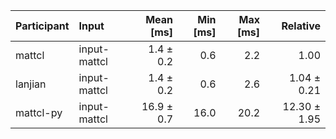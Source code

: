 | Participant | Input | Mean [ms] | Min [ms] | Max [ms] | Relative |
|:---|:---|---:|---:|---:|---:|
| mattcl | input-mattcl | 1.4 ± 0.2 | 0.6 | 2.2 | 1.00 |
| lanjian | input-mattcl | 1.4 ± 0.2 | 0.6 | 2.6 | 1.04 ± 0.21 |
| mattcl-py | input-mattcl | 16.9 ± 0.7 | 16.0 | 20.2 | 12.30 ± 1.95 |
